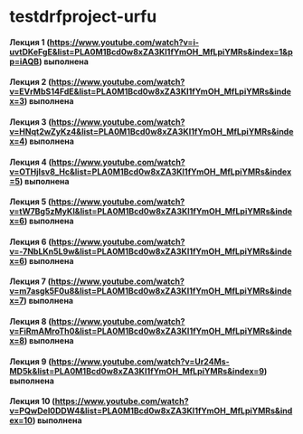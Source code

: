 # testdrfproject-urfu
 
#### Лекция 1 (https://www.youtube.com/watch?v=i-uvtDKeFgE&list=PLA0M1Bcd0w8xZA3Kl1fYmOH_MfLpiYMRs&index=1&pp=iAQB) выполнена
#### Лекция 2 (https://www.youtube.com/watch?v=EVrMbS14FdE&list=PLA0M1Bcd0w8xZA3Kl1fYmOH_MfLpiYMRs&index=3) выполнена
#### Лекция 3 (https://www.youtube.com/watch?v=HNqt2wZyKz4&list=PLA0M1Bcd0w8xZA3Kl1fYmOH_MfLpiYMRs&index=4) выполнена
#### Лекция 4 (https://www.youtube.com/watch?v=OTHjIsv8_Hc&list=PLA0M1Bcd0w8xZA3Kl1fYmOH_MfLpiYMRs&index=5) выполнена
#### Лекция 5 (https://www.youtube.com/watch?v=tW7Bg5zMyKI&list=PLA0M1Bcd0w8xZA3Kl1fYmOH_MfLpiYMRs&index=6) выполнена
#### Лекция 6 (https://www.youtube.com/watch?v=-7NbLKn5L9w&list=PLA0M1Bcd0w8xZA3Kl1fYmOH_MfLpiYMRs&index=6) выполнена
#### Лекция 7 (https://www.youtube.com/watch?v=m7asgk5F0u8&list=PLA0M1Bcd0w8xZA3Kl1fYmOH_MfLpiYMRs&index=7) выполнена
#### Лекция 8 (https://www.youtube.com/watch?v=FiRmAMroTh0&list=PLA0M1Bcd0w8xZA3Kl1fYmOH_MfLpiYMRs&index=8) выполнена
#### Лекция 9 (https://www.youtube.com/watch?v=Ur24Ms-MD5k&list=PLA0M1Bcd0w8xZA3Kl1fYmOH_MfLpiYMRs&index=9) выполнена
#### Лекция 10 (https://www.youtube.com/watch?v=PQwDeI0DDW4&list=PLA0M1Bcd0w8xZA3Kl1fYmOH_MfLpiYMRs&index=10) выполнена